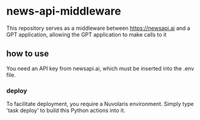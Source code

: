 # news-api-middleware
This repository serves as a middleware between https://newsapi.ai and a GPT application, allowing the GPT application to make calls to it
## how to use
You need an API key from newsapi.ai, which must be inserted into the .env file.
### deploy
To facilitate deployment, you require a Nuvolaris environment. Simply type 'task deploy' to build this Python actions into it.




